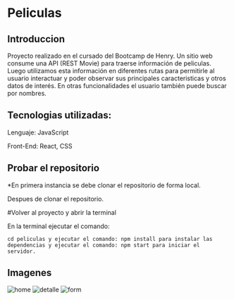 # Peliculas

## Introduccion


Proyecto  realizado en el cursado del Bootcamp de Henry. Un sitio web consume una API (REST Movie) para traerse información de peliculas. Luego utilizamos esta información en diferentes rutas para permitirle al usuario interactuar y poder observar sus principales caracteristicas y otros datos de interés. En otras funcionalidades el usuario también puede buscar  por nombres.


## Tecnologias utilizadas: 

Lenguaje: JavaScript

Front-End: React, CSS

## Probar el repositorio


\*En primera instancia se debe clonar el repositorio de forma local.


Despues de clonar el repositorio.

#Volver al proyecto y abrir la terminal

En la terminal ejecutar el comando:

    cd peliculas y ejecutar el comando: npm install para instalar las dependencias y ejecutar el comando: npm start para iniciar el servidor.



## Imagenes


![home](/peliculas/image//homepel.jpeg)
![detalle](/peliculas/image/detallpel.jpeg)
![form](/peliculas/image/searchpel.jpeg)
